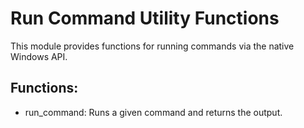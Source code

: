 # Run Command Utility Functions

This module provides functions for running commands via the native Windows API.

## Functions:
* run_command: Runs a given command and returns the output.